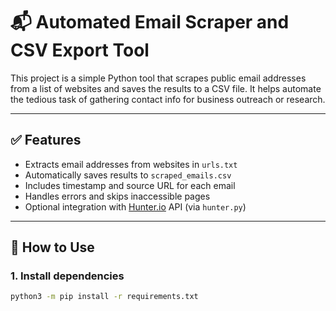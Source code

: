 # 📬 Automated Email Scraper and CSV Export Tool

This project is a simple Python tool that scrapes public email addresses from a list of websites and saves the results to a CSV file. It helps automate the tedious task of gathering contact info for business outreach or research.

---

## ✅ Features

- Extracts email addresses from websites in `urls.txt`
- Automatically saves results to `scraped_emails.csv`
- Includes timestamp and source URL for each email
- Handles errors and skips inaccessible pages
- Optional integration with [Hunter.io](https://hunter.io) API (via `hunter.py`)

---

## 🧪 How to Use

### 1. Install dependencies

```bash
python3 -m pip install -r requirements.txt
